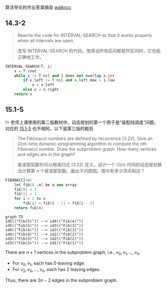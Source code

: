 算法导论的作业答案摘自 [walkccc](https://walkccc.github.io/CLRS/)

## 14.3-2

> Rewrite the code for $\text{INTERVAL-SEARCH}$ so that it works properly when all intervals are open.
>
> 改写 $\text{INTERVAL-SEARCH}$ 的代码，使得当所有区间都是开区间时，它也能正确地工作。


```cpp
INTERVAL-SEARCH(T, i)
    x = T.root
    while x != T.nil and i does not overlap x.int
        if x.left != T.nil and x.left.max > i.low
            x = x.left
        else x = x.right
    return x
```


## 15.1-5

!> 老师上课使用的第二版教材中，动态规划的第一个例子是“装配线调度”问题，对应的 [15.1-5](https://cdn.jsdelivr.net/gh/JingqingLin/ImageHosting@master/img/20200515165208.png) 也不相同，以下是第三版的题目

> The Fibonacci numbers are defined by recurrence $\text{(3.22)}$. Give an $O(n)$-time dynamic-programming algorithm to compute the nth Fibonacci number. Draw the subproblem graph. How many vertices and edges are in the graph?
>
> 斐波那契数列可以用递归式 $\text{(3.22)}$ 定义。设计一个 $O(n)$ 时间的动态规划算法计算第 $n$ 个斐波那契数。画出子问题图。图中有多少顶点和边？


```cpp
FIBONACCI(n)
    let fib[0..n] be a new array
    fib[0] = 1
    fib[1] = 1
    for i = 2 to n
        fib[i] = fib[i - 1] + fib[i - 2]
    return fib[n]
```

```mermaid
graph TD
id5(["Fib(5)"]) --> id4(("Fib(4)"))
id5(("Fib(5)")) --> id3(("Fib(3)"))
id4(("Fib(4)")) --> id3(("Fib(3)"))
id4(("Fib(4)")) --> id2(("Fib(2)"))
id3(("Fib(3)")) --> id2(("Fib(2)"))
id3(("Fib(3)")) --> id1(("Fib(1)"))
```

There are $n + 1$ vertices in the subproblem graph, i.e., $v_0, v_1, \dots, v_n$.

- For $v_0, v_1$, each has $0$ leaving edge.
- For $v_2, v_3, \dots, v_n$, each has $2$ leaving edges.

Thus, there are $2n - 2$ edges in the subproblem graph.